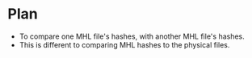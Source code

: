 # Plan

* To compare one MHL file's hashes, with another MHL file's hashes.
* This is different to comparing MHL hashes to the physical files.
